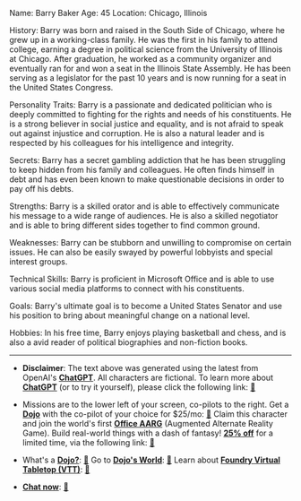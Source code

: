 Name: Barry Baker
Age: 45
Location: Chicago, Illinois

History:
Barry was born and raised in the South Side of Chicago, where he grew up in a working-class family. He was the first in his family to attend college, earning a degree in political science from the University of Illinois at Chicago. After graduation, he worked as a community organizer and eventually ran for and won a seat in the Illinois State Assembly. He has been serving as a legislator for the past 10 years and is now running for a seat in the United States Congress.

Personality Traits:
Barry is a passionate and dedicated politician who is deeply committed to fighting for the rights and needs of his constituents. He is a strong believer in social justice and equality, and is not afraid to speak out against injustice and corruption. He is also a natural leader and is respected by his colleagues for his intelligence and integrity.

Secrets:
Barry has a secret gambling addiction that he has been struggling to keep hidden from his family and colleagues. He often finds himself in debt and has even been known to make questionable decisions in order to pay off his debts.

Strengths:
Barry is a skilled orator and is able to effectively communicate his message to a wide range of audiences. He is also a skilled negotiator and is able to bring different sides together to find common ground.

Weaknesses:
Barry can be stubborn and unwilling to compromise on certain issues. He can also be easily swayed by powerful lobbyists and special interest groups.

Technical Skills:
Barry is proficient in Microsoft Office and is able to use various social media platforms to connect with his constituents.

Goals:
Barry's ultimate goal is to become a United States Senator and use his position to bring about meaningful change on a national level.

Hobbies:
In his free time, Barry enjoys playing basketball and chess, and is also a avid reader of political biographies and non-fiction books.
 

---
* **Disclaimer**: The text above was generated using the latest from OpenAI's [**ChatGPT**](https://openai.com/blog/chatgpt/).  All characters are fictional.  To learn more about [**ChatGPT**](https://openai.com/blog/chatgpt/) (or to try it yourself), please click the following link: [:closed_book:](https://openai.com/blog/chatgpt/)

* Missions are to the lower left of your screen, co-pilots to the right. Get a [**Dojo**](https://workmates.live/marketplace) with the co-pilot of your choice for $25/mo: [:green_book:](https://workmates.live/marketplace) Claim this character and join the world's first [**Office AARG**](https://dojos.world) (Augmented Alternate Reality Game). Build real-world things with a dash of fantasy! [**25% off**](https://blog.workmates.live/deal-on-a-dojo) for a limited time, via the following link: [:green_book:](https://blog.workmates.live/deal-on-a-dojo) 

* What's a [**Dojo?**](https://workdojos.com): [:blue_book:](https://workdojos.com)  Go to [**Dojo's World**](https://dojos.world): [:blue_book:](https://dojos.world)  Learn about [**Foundry Virtual Tabletop (VTT)**](https://foundryvtt.com): [:closed_book:](https://foundryvtt.com/)

* [**Chat now**](https://chat.workmates.live/channel/support): [:ledger:](https://chat.workmates.live/channel/support)